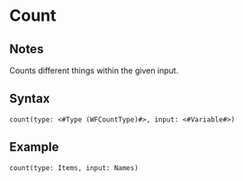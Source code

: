# Count

## Notes
Counts different things within the given input.

## Syntax

```
count(type: <#Type (WFCountType)#>, input: <#Variable#>)
```

## Example
```
count(type: Items, input: Names)
```